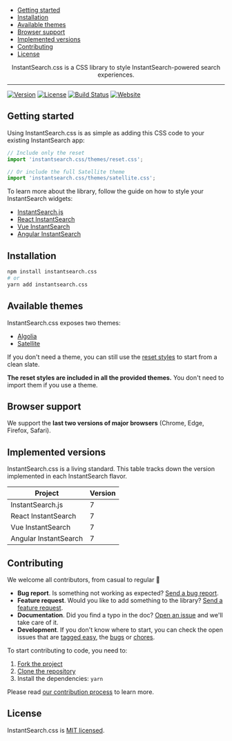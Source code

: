 <!-- START doctoc generated TOC please keep comment here to allow auto update -->
<!-- DON'T EDIT THIS SECTION, INSTEAD RE-RUN doctoc TO UPDATE -->


- [Getting started](#getting-started)
- [Installation](#installation)
- [Available themes](#available-themes)
- [Browser support](#browser-support)
- [Implemented versions](#implemented-versions)
- [Contributing](#contributing)
- [License](#license)

<!-- END doctoc generated TOC please keep comment here to allow auto update -->

<p align="center">
  <p align="center">
    InstantSearch.css is a CSS library to style InstantSearch-powered search experiences.
  </p>
</p>

---

[![Version][version-svg]][package-url] [![License][license-image]][license-url] [![Build Status][ci-svg]][ci-url] [![Website][website-svg]][website-url]

## Getting started

Using InstantSearch.css is as simple as adding this CSS code to your existing InstantSearch app:

```js
// Include only the reset
import 'instantsearch.css/themes/reset.css';

// Or include the full Satellite theme
import 'instantsearch.css/themes/satellite.css';
```

To learn more about the library, follow the guide on how to style your InstantSearch widgets:

- [InstantSearch.js](https://www.algolia.com/doc/guides/building-search-ui/widgets/customize-an-existing-widget/js/#style-your-widgets)
- [React InstantSearch](https://www.algolia.com/doc/guides/building-search-ui/widgets/customize-an-existing-widget/react/#style-your-widgets)
- [Vue InstantSearch](https://www.algolia.com/doc/guides/building-search-ui/widgets/customize-an-existing-widget/vue/#style-your-widgets)
- [Angular InstantSearch](https://www.algolia.com/doc/guides/building-search-ui/widgets/customize-an-existing-widget/angular/#style-your-widgets)

## Installation

```sh
npm install instantsearch.css
# or
yarn add instantsearch.css
```

## Available themes

InstantSearch.css exposes two themes:

- [Algolia](src/themes/algolia.scss)
- [Satellite](src/themes/satellite.scss)

If you don't need a theme, you can still use the [reset styles](src/themes/reset.scss) to start from a clean slate.

**The reset styles are included in all the provided themes.** You don't need to import them if you use a theme.

## Browser support

We support the **last two versions of major browsers** (Chrome, Edge, Firefox, Safari).

## Implemented versions

InstantSearch.css is a living standard. This table tracks down the version implemented in each InstantSearch flavor.

| Project               | Version |
| --------------------- | ------- |
| InstantSearch.js      | 7       |
| React InstantSearch   | 7       |
| Vue InstantSearch     | 7       |
| Angular InstantSearch | 7       |

## Contributing

We welcome all contributors, from casual to regular 💙

- **Bug report**. Is something not working as expected? [Send a bug report][contributing-bugreport].
- **Feature request**. Would you like to add something to the library? [Send a feature request][contributing-featurerequest].
- **Documentation**. Did you find a typo in the doc? [Open an issue][contributing-newissue] and we'll take care of it.
- **Development**. If you don't know where to start, you can check the open issues that are [tagged easy][contributing-label-easy], the [bugs][contributing-label-bug] or [chores][contributing-label-chore].

To start contributing to code, you need to:

1.  [Fork the project](https://help.github.com/articles/fork-a-repo/)
1.  [Clone the repository](https://help.github.com/articles/cloning-a-repository/)
1.  Install the dependencies: `yarn`

Please read [our contribution process](https://github.com/algolia/instantsearch/blob/master/CONTRIBUTING.md) to learn more.

## License

InstantSearch.css is [MIT licensed][license-url].

<!-- Badges -->

[version-svg]: https://img.shields.io/npm/v/instantsearch.css.svg?style=flat-square
[package-url]: https://npmjs.org/package/instantsearch.css
[ci-svg]: https://img.shields.io/circleci/project/github/algolia/instantsearch.svg?style=flat-square
[ci-url]: https://circleci.com/gh/algolia/instantsearch
[license-image]: http://img.shields.io/badge/license-MIT-green.svg?style=flat-square
[website-svg]: https://img.shields.io/badge/website-instantsearchjs.netlify.app/specs-yellow?style=flat-square
[website-url]: https://instantsearchjs.netlify.app/specs/
[license-url]: LICENSE

<!-- Links -->

[contributing-bugreport]: https://github.com/algolia/instantsearch/issues/new?template=BUG_REPORT.yml&labels=triage,Library%3A%20InstantSearch.css
[contributing-featurerequest]: https://github.com/algolia/instantsearch/discussions/new?category=ideas&labels=triage,Library%3A%20InstantSearch.css&title=Feature%20request%3A%20
[contributing-newissue]: https://github.com/algolia/instantsearch/issues/new?labels=triage,Library%3A%20InstantSearch.css
[contributing-label-easy]: https://github.com/algolia/instantsearch/issues?q=is%3Aopen+is%3Aissue+label%3A%22Difficulty%3A+Easy%22+label%3A%22Library%3A%20InstantSearch.css%22
[contributing-label-bug]: https://github.com/algolia/instantsearch/issues?q=is%3Aissue+is%3Aopen+label%3A%22Type%3A+Bug%22+label%3A%22Library%3A%20InstantSearch.css%22
[contributing-label-chore]: https://github.com/algolia/instantsearch/issues?q=is%3Aissue+is%3Aopen+label%3A%22Type%3A+Chore%22+label%3A%22Library%3A%20InstantSearch.css%22
